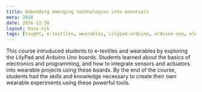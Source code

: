 ```yaml
---
title: Embedding emerging technologies into materials
meta: 2016
date: 2016-12-30
layout: base.njk
tags: [taught, e-textiles, wearables, lilypad-arduino, arduino-uno, electronics-basics, wearable-technology, sensors, actuators, interactive-textiles, wearable-projects, programming-fundamentals, creative-electronics, digital-fabrication, wearable-computing, diy-wearables, electronic-circuits, fashion-technology, textile-innovation, embedded-systems, physical-computing, maker-culture, wearable-experiments, soft-circuits, hardware-programming, hands-on-learning, creative-technology, prototyping, wearable-sensors, interactive-design, digital-craft]    
--- 
```


This course introduced students to e-textiles and wearables by exploring the LilyPad and Arduino Uno boards. Students learned about the basics of electronics and programming, and how to integrate sensors and actuators into wearable projects using these boards. By the end of the course, students had the skills and knowledge necessary to create their own wearable experiments using these powerful tools.